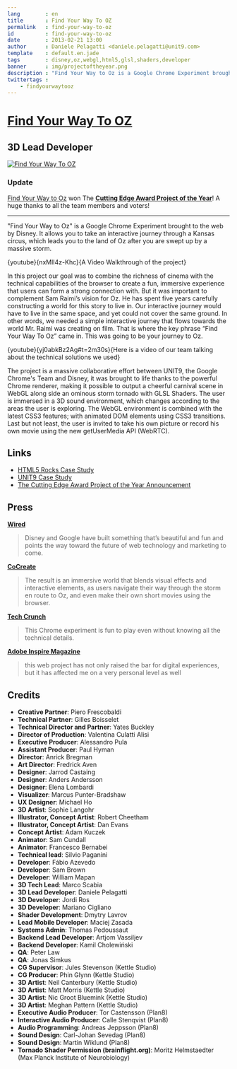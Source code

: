 ```yaml
---
lang        : en
title       : Find Your Way To OZ
permalink   : find-your-way-to-oz
id          : find-your-way-to-oz
date        : 2013-02-21 13:00
author      : Daniele Pelagatti <daniele.pelagatti@unit9.com>
template    : default.en.jade
tags        : disney,oz,webgl,html5,glsl,shaders,developer
banner      : img/projectoftheyear.png
description : "Find Your Way to Oz is a Google Chrome Experiment brought to the web by Disney."
twittertags : 
    - findyourwaytooz
---
```


# [Find Your Way To OZ](http://www.findyourwaytooz.com) #
## 3D Lead Developer ##

[![](#{base}img/fywto_en.jpg "Find Your Way To OZ")](http://www.findyourwaytooz.com)

### Update ### 

[Find Your Way to Oz](http://www.findyourwaytooz.com) won The [**Cutting Edge
Award Project of the Year**](http://www.thefwa.com/members/poty2013.html)! A
huge thanks to all the team members and voters!

---

"Find Your Way to Oz" is a Google Chrome Experiment brought to the web by
Disney. It allows you to take an interactive journey through a Kansas circus,
which leads you to the land of Oz after you are swept up by a massive storm.

{youtube}{nxMlI4z-Khc}{A Video Walkthrough of the project}

In this project our goal was to combine the richness of cinema with the
technical capabilities of the browser to create a fun, immersive experience
that users can form a strong connection with. But it was important to
complement Sam Raimi’s vision for Oz. He has spent five years carefully
constructing a world for this story to live in. Our interactive journey would
have to live in the same space, and yet could not cover the same ground. In
other words, we needed a simple interactive journey that flows towards the
world Mr. Raimi was creating on film. That is where the key phrase “Find Your
Way To Oz” came in. This was going to be your journey to Oz.

{youtube}{yj0abkBz2Ag#t=2m30s}{Here is a video of our team talking about the technical solutions we used}

The project is a massive collaborative effort between UNIT9, the Google
Chrome's Team and Disney, it was brought to life thanks to the powerful Chrome
renderer, making it possible to output a cheerful carnival scene in WebGL
along side an ominous storm tornado with GLSL Shaders. The user is immersed in
a 3D sound environment, which changes according to the areas the user is
exploring. The WebGL environment is combined with the latest CSS3 features;
with animated DOM elements using CSS3 transitions. Last but not least, the
user is invited to take his own picture or record his own movie using the new
getUserMedia API (WebRTC).

## Links ##

  * [HTML5 Rocks Case Study](http://www.html5rocks.com/en/tutorials/casestudies/oz/)
  * [UNIT9 Case Study](http://www.unit9.com/project/find-your-way-to-oz-case-study)
  * [The Cutting Edge Award Project of the Year Announcement](http://www.thefwa.com/members/poty2013.html)

## Press ##

**[Wired](http://www.wired.com/gadgetlab/2013/02/disney-google-chrome-find-your-way-to-oz/)**

> Disney and Google have built something that’s beautiful and fun and
points the way toward the future of web technology and marketing to come.

**[CoCreate](http://www.fastcocreate.com/1682389/google-chrome-and-disney-find-a-stormy-path-to-oz)**

> The result is an immersive world that blends visual effects and
interactive elements, as users navigate their way through the storm en route
to Oz, and even make their own short movies using the browser.

**[Tech Crunch](http://techcrunch.com/2013/02/05/google-introduces-find-your-way-to-oz-html5-chrome-experiment-in-collaboration-with-disney-and-unit9/)**

> This Chrome experiment is fun to play even without knowing all the
technical details.

**[Adobe Inspire Magazine](http://www.adobe.com/inspire/2013/06/cutting-edge-award.html/)**

> this web project has not only raised the bar for digital experiences,
but it has affected me on a very personal level as well

## Credits ##

 * **Creative Partner**: Piero Frescobaldi 
 *  **Technical Partner**: Gilles Boisselet 
 *  **Technical Director and Partner**: Yates Buckley 
 *  **Director of Production**: Valentina Culatti Alisi 
 *  **Executive Producer**: Alessandro Pula 
 *  **Assistant Producer**: Paul Hyman 
 *  **Director**: Anrick Bregman 
 *  **Art Director**: Fredrick Aven 
 *  **Designer**: Jarrod Castaing 
 *  **Designer**: Anders Andersson 
 *  **Designer**: Elena Lombardi 
 *  **Visualizer**: Marcus Punter-Bradshaw 
 *  **UX Designer**: Michael Ho 
 *  **3D Artist**: Sophie Langohr 
 * **Illustrator, Concept Artist**: Robert Cheetham 
 * **Illustrator, Concept Artist**: Dan Evans 
 * **Concept Artist**: Adam Kuczek 
 * **Animator**: Sam Cundall 
 * **Animator**: Francesco Bernabei 
 * **Technical lead**: Silvio Paganini 
 * **Developer**: Fábio Azevedo 
 * **Developer**: Sam Brown
 * **Developer**: William Mapan 
 * **3D Tech Lead**: Marco Scabia 
 * **3D Lead Developer**: Daniele Pelagatti 
 * **3D Developer**: Jordi Ros 
 * **3D Developer**: Mariano Cigliano 
 * **Shader Development**: Dmytry Lavrov 
 * **Lead Mobile Developer**: Maciej Zasada 
 * **Systems Admin**: Thomas Pedoussaut 
 * **Backend Lead Developer**: Artjom Vassiljev 
 * **Backend Developer**: Kamil Cholewiński 
 * **QA**: Peter Law 
 * **QA**: Jonas Simkus 
 * **CG Supervisor**: Jules Stevenson (Kettle Studio) 
 * **CG Producer**: Phin Glynn (Kettle Studio) 
 * **3D Artist**: Neil Canterbury (Kettle Studio) 
 * **3D Artist**: Matt Morris (Kettle Studio) 
 * **3D Artist**: Nic Groot Bluemink (Kettle Studio) 
 * **3D Artist**: Meghan Pattern (Kettle Studio) 
 * **Executive Audio Producer**: Tor Castensson (Plan8) 
 * **Interactive Audio Producer**: Calle Stenqvist (Plan8) 
 * **Audio Programming**: Andreas Jeppsson (Plan8) 
 * **Sound Design**: Carl-Johan Sevedag (Plan8) 
 * **Sound Design**: Martin Wiklund (Plan8) 
 * **Tornado Shader Permission (brainflight.org)**: Moritz Helmstaedter (Max Planck Institute of Neurobiology)

